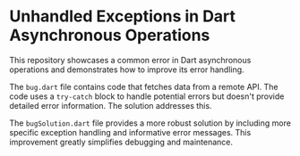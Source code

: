 # Unhandled Exceptions in Dart Asynchronous Operations

This repository showcases a common error in Dart asynchronous operations and demonstrates how to improve its error handling.

The `bug.dart` file contains code that fetches data from a remote API. The code uses a `try-catch` block to handle potential errors but doesn't provide detailed error information. The solution addresses this. 

The `bugSolution.dart` file provides a more robust solution by including more specific exception handling and informative error messages.  This improvement greatly simplifies debugging and maintenance.